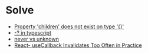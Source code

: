 # Solve

- [Property 'children' does not exist on type '{}'](https://solverfox.dev/writing/no-implicit-children/)
- [-? in typescript](https://stackoverflow.com/questions/52417131/what-does-mean-in-typescript)
- [never vs unknown](https://blog.logrocket.com/when-to-use-never-and-unknown-in-typescript-5e4d6c5799ad/)
- [React- useCallback Invalidates Too Often in Practice](https://medium.com/welldone-software/react-usecallback-invalidates-too-often-in-practice-f398ee61f429#:~:text=useEventCallback%20does%20something%20clever.,with%20all%20the%20relevant%20args.)
